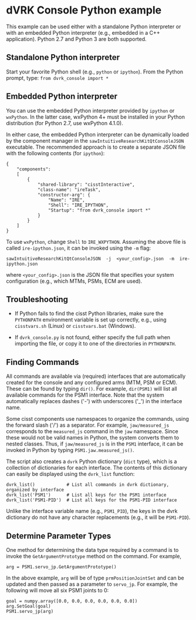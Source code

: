 # dVRK Console Python example

This example can be used either with a standalone Python interpreter or with an embedded Python
interpreter (e.g., embedded in a C++ application). Python 2.7 and Python 3 are both supported.

## Standalone Python interpreter

Start your favorite Python shell (e.g., `python` or `ipython`).
From the Python prompt, type: `from dvrk_console import *`

## Embedded Python interpreter

You can use the embedded Python interpreter provided by `ipython` or `wxPython`.
In the latter case, wxPython 4+ must be installed in your Python distribution (for Python 2.7,
use wxPython 4.1.0).

In either case, the embedded Python interpreter can be dynamically loaded by the component
manager in the `sawIntuitiveResearchKitQtConsoleJSON` executable. The recommended approach
is to create a separate JSON file with the following contents (for `ipython`):

```
{
    "components":
    [
        {
            "shared-library": "cisstInteractive",
            "class-name": "ireTask",
            "constructor-arg": {
                "Name": "IRE",
                "Shell": "IRE_IPYTHON",
                "Startup": "from dvrk_console import *"
            }
        }
    ]
}
```

To use `wxPython`, change `Shell` to `IRE_WXPYTHON`. Assuming the above file is called
`ire-ipython.json`, it can be invoked using the `-m` flag:

```
sawIntuitiveResearchKitQtConsoleJSON  -j  <your_config>.json  -m  ire-ipython.json
```

where `<your_config>.json` is the JSON file that specifies your system configuration (e.g.,
which MTMs, PSMs, ECM are used).

## Troubleshooting

  - If Python fails to find the cisst Python libraries, make sure the `PYTHONPATH` environment
variable is set up correctly, e.g., using `cisstvars.sh` (Linux) or `cisstvars.bat` (Windows).

  - If `dvrk_console.py` is not found, either specify the full path when importing the file,
or copy it to one of the directories in `PYTHONPATH`.

## Finding Commands

All commands are available via (required) interfaces that are automatically created for
the console and any configured arms (MTM, PSM or ECM). These can be found by typing `dir()`.
For example, `dir(PSM1)` will list all available commands for the PSM1 interface.
Note that the system automatically replaces dashes ('-') with underscores ('_') in the interface name.

Some cisst components use namespaces to organize the commands, using the forward slash ('/')
as a separator. For example, `jaw/measured_js` corresponds to the `measured_js` command in
the `jaw` namespace. Since these would not be valid names in Python, the system converts them to
nested classes. Thus, if `jaw/measured_js` is in the `PSM1` interface, it can be invoked in
Python by typing `PSM1.jaw.measured_js()`.

The script also creates a `dvrk` Python dictionary (`dict` type), which is a collection of
dictionaries for each interface. The contents of this dictionary can easily be displayed using the
`dvrk_list` function:

```
dvrk_list()            # List all commands in dvrk dictionary, organized by interface
dvrk_list('PSM1')      # List all keys for the PSM1 interface
dvrk_list('PSM1-PID')  # List all keys for the PSM1-PID interface
```

Unlike the interface variable name (e.g., `PSM1_PID`), the keys in the dvrk dictionary
do not have any character replacements (e.g., it will be `PSM1-PID`).

## Determine Parameter Types

One method for determining the data type required by a command is to invoke the `GetArgumentPrototype`
method on the command.  For example,

```
arg = PSM1.servo_jp.GetArgumentPrototype()
```

In the above example, `arg` will be of type `prmPositionJointSet` and can be updated and then
passed as a parameter to `servo_jp`. For example, the following will move all six PSM1 joints to 0:

```
goal = numpy.array([0.0, 0.0, 0.0, 0.0, 0.0, 0.0])
arg.SetGoal(goal)
PSM1.servo_jp(arg)
```
